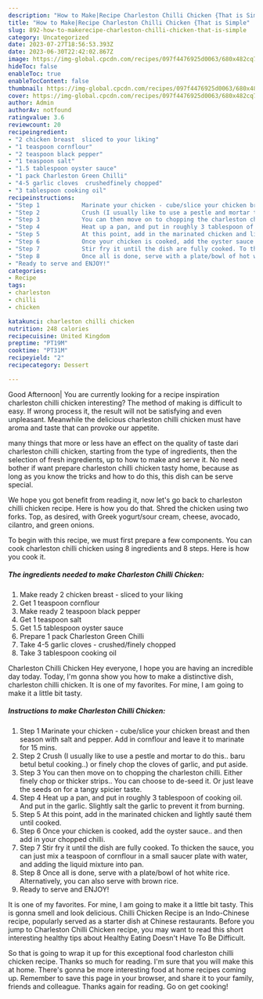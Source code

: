 ```yaml
---
description: "How to Make|Recipe Charleston Chilli Chicken {That is Simple"
title: "How to Make|Recipe Charleston Chilli Chicken {That is Simple"
slug: 892-how-to-makerecipe-charleston-chilli-chicken-that-is-simple
category: Uncategorized
date: 2023-07-27T18:56:53.393Z
date: 2023-06-30T22:42:02.867Z
image: https://img-global.cpcdn.com/recipes/097f4476925d0063/680x482cq70/charleston-chilli-chicken-recipe-main-photo.jpg
hideToc: false
enableToc: true
enableTocContent: false
thumbnail: https://img-global.cpcdn.com/recipes/097f4476925d0063/680x482cq70/charleston-chilli-chicken-recipe-main-photo.jpg
cover: https://img-global.cpcdn.com/recipes/097f4476925d0063/680x482cq70/charleston-chilli-chicken-recipe-main-photo.jpg
author: Admin
authorAv: notfound
ratingvalue: 3.6
reviewcount: 20
recipeingredient:
- "2 chicken breast  sliced to your liking"
- "1 teaspoon cornflour"
- "2 teaspoon black pepper"
- "1 teaspoon salt"
- "1.5 tablespoon oyster sauce"
- "1 pack Charleston Green Chilli"
- "4-5 garlic cloves  crushedfinely chopped"
- "3 tablespoon cooking oil"
recipeinstructions:
- "Step 1            Marinate your chicken - cube/slice your chicken breast and then season with salt and pepper. Add in cornflour and leave it to marinate for 15 mins."
- "Step 2            Crush (I usually like to use a pestle and mortar to do this.. baru betul betul cooking..) or finely chop the cloves of garlic, and put aside."
- "Step 3            You can then move on to chopping the charleston chilli. Either finely chop or thicker strips.. You can choose to de-seed it. Or just leave the seeds on for a tangy spicier taste."
- "Step 4            Heat up a pan, and put in roughly 3 tablespoon of cooking oil. And put in the garlic. Slightly salt the garlic to prevent it from burning."
- "Step 5            At this point, add in the marinated chicken and lightly sauté them until cooked."
- "Step 6            Once your chicken is cooked, add the oyster sauce.. and then add in your chopped chilli."
- "Step 7            Stir fry it until the dish are fully cooked. To thicken the sauce, you can just mix a teaspoon of cornflour in a small saucer plate with water, and adding the liquid mixture into pan."
- "Step 8            Once all is done, serve with a plate/bowl of hot white rice. Alternatively, you can also serve with brown rice."
- "Ready to serve and ENJOY!"
categories:
- Recipe
tags:
- charleston
- chilli
- chicken

katakunci: charleston chilli chicken 
nutrition: 248 calories
recipecuisine: United Kingdom
preptime: "PT19M"
cooktime: "PT31M"
recipeyield: "2"
recipecategory: Dessert

---
```



Good Afternoon| You are currently looking for a recipe inspiration charleston chilli chicken interesting? The method of making is difficult to easy. If wrong process it, the result will not be satisfying and even unpleasant. Meanwhile the delicious charleston chilli chicken must have aroma and taste that can provoke our appetite.






many things that more or less have an effect on the quality of taste dari charleston chilli chicken, starting from the type of ingredients, then the selection of fresh ingredients, up to how to make and serve it. No need bother if want prepare charleston chilli chicken tasty home, because as long as you know the tricks and how to do this, this dish can be serve  special.


We hope you got benefit from reading it, now let&#39;s go back to charleston chilli chicken recipe. Here is how you do that. Shred the chicken using two forks. Top, as desired, with Greek yogurt/sour cream, cheese, avocado, cilantro, and green onions.


To begin with this recipe, we must first prepare a few components. You can cook charleston chilli chicken using 8 ingredients and 8 steps. Here is how you cook it.

<!--inarticleads1-->

##### The ingredients needed to make Charleston Chilli Chicken:

1. Make ready 2 chicken breast - sliced to your liking
1. Get 1 teaspoon cornflour
1. Make ready 2 teaspoon black pepper
1. Get 1 teaspoon salt
1. Get 1.5 tablespoon oyster sauce
1. Prepare 1 pack Charleston Green Chilli
1. Take 4-5 garlic cloves - crushed/finely chopped
1. Take 3 tablespoon cooking oil


Charleston Chilli Chicken Hey everyone, I hope you are having an incredible day today. Today, I&#39;m gonna show you how to make a distinctive dish, charleston chilli chicken. It is one of my favorites. For mine, I am going to make it a little bit tasty. 

<!--inarticleads2-->

##### Instructions to make Charleston Chilli Chicken:

1. Step 1            Marinate your chicken - cube/slice your chicken breast and then season with salt and pepper. Add in cornflour and leave it to marinate for 15 mins.
1. Step 2            Crush (I usually like to use a pestle and mortar to do this.. baru betul betul cooking..) or finely chop the cloves of garlic, and put aside.
1. Step 3            You can then move on to chopping the charleston chilli. Either finely chop or thicker strips.. You can choose to de-seed it. Or just leave the seeds on for a tangy spicier taste.
1. Step 4            Heat up a pan, and put in roughly 3 tablespoon of cooking oil. And put in the garlic. Slightly salt the garlic to prevent it from burning.
1. Step 5            At this point, add in the marinated chicken and lightly sauté them until cooked.
1. Step 6            Once your chicken is cooked, add the oyster sauce.. and then add in your chopped chilli.
1. Step 7            Stir fry it until the dish are fully cooked. To thicken the sauce, you can just mix a teaspoon of cornflour in a small saucer plate with water, and adding the liquid mixture into pan.
1. Step 8            Once all is done, serve with a plate/bowl of hot white rice. Alternatively, you can also serve with brown rice.
1. Ready to serve and ENJOY!

It is one of my favorites. For mine, I am going to make it a little bit tasty. This is gonna smell and look delicious. Chilli Chicken Recipe is an Indo-Chinese recipe, popularly served as a starter dish at Chinese restaurants. Before you jump to Charleston Chilli Chicken recipe, you may want to read this short interesting healthy tips about Healthy Eating Doesn&#39;t Have To Be Difficult. 

So that is going to wrap it up for this exceptional food charleston chilli chicken recipe. Thanks so much for reading. I'm sure that you will make this at home. There's gonna be more interesting food at home recipes coming up. Remember to save this page in your browser, and share it to your family, friends and colleague. Thanks again for reading. Go on get cooking!
